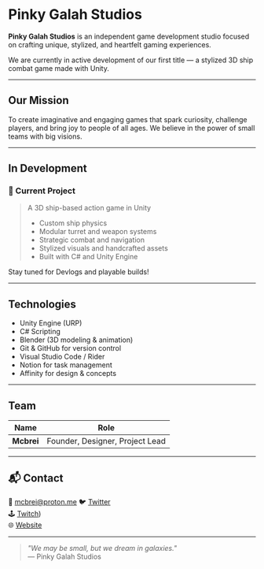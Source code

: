#  Pinky Galah Studios

**Pinky Galah Studios** is an independent game development studio focused on crafting unique, stylized, and heartfelt gaming experiences.

We are currently in active development of our first title — a stylized 3D ship combat game made with Unity.

---

##  Our Mission

To create imaginative and engaging games that spark curiosity, challenge players, and bring joy to people of all ages. We believe in the power of small teams with big visions.

---

##  In Development

### 🚢 Current Project
> A 3D ship-based action game in Unity  
> - Custom ship physics  
> - Modular turret and weapon systems  
> - Strategic combat and navigation  
> - Stylized visuals and handcrafted assets  
> - Built with C# and Unity Engine

Stay tuned for Devlogs and playable builds!

---

##  Technologies

- Unity Engine (URP)
- C# Scripting
- Blender (3D modeling & animation)
- Git & GitHub for version control
- Visual Studio Code / Rider
- Notion for task management
- Affinity for design & concepts

---

##  Team

| Name | Role |
|------|------|
| **Mcbrei** | Founder, Designer, Project Lead |


---

## 📬 Contact

📧 mcbrei@proton.me 
🐦 [Twitter](https://x.com/the_mcbrei)  
🕹️ [Twitch](https://www.twitch.tv/mcbrei))  
🌐 [Website](https://pinkygalahstuido.github.io)

---

> _"We may be small, but we dream in galaxies."_  
> — Pinky Galah Studios
